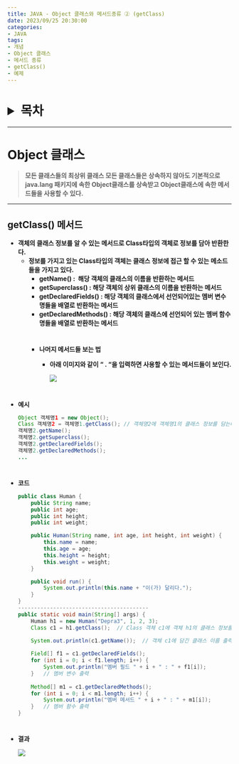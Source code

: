 ```yaml
---
title: JAVA - Object 클래스와 메서드종류 ② (getClass)
date: 2023/09/25 20:30:00
categories:
- JAVA
tags:
- 개념
- Object 클래스
- 메서드 종류
- getClass()
- 예제
---
```

<h1>
<details>
<summary>목차</summary>
<div markdown="1">

- [Object 클래스](#Object-클래스)
	- [getClass() 메서드](#getClass-메서드)

</div>
</details>
</h1>

---

# Object 클래스

> **모든 클래스들의 최상위 클래스
모든 클래스들은 상속하지 않아도 기본적으로 java.lang 패키지에 속한 Object클래스를 상속받고 Object클래스에 속한 메서드들을 사용할 수 있다.**
> 

---

## getClass() 메서드

- **객체의 클래스 정보를 알 수 있는 메서드로 Class타입의 객체로 정보를 담아 반환한다.**
    - **정보를 가지고 있는 Class타입의 객체는 클래스 정보에 접근 할 수 있는 메소드들을 가지고 있다.**
        - **getName() :  해당 객체의 클래스의 이름을 반환하는 메서드**
        - **getSuperclass() : 해당 객체의 상위 클래스의 이름을 반환하는 메서드**
        - **getDeclaredFields() : 해당 객체의 클래스에서 선언되어있는 멤버 변수명들을 배열로 반환하는 메서드**
        - **getDeclaredMethods() : 해당 객체의 클래스에 선언되어 있는 멤버 함수명들을 배열로 반환하는 메서드**
		#
        - **나머지 메서드들 보는 법**
			- **아래 이미지와 같이 “ . “을 입력하면 사용할 수 있는 메서드들이 보인다.**
            
            	![](/Images/2023/09/JAVA-Object클래스와메서드종류②/Untitled.png)
            
            
#
- **예시**
    
    ```java
    Object 객체명1 = new Object();
    Class 객체명2 = 객체명1.getClass(); // 객체명2에 객체명1의 클래스 정보를 담는다.
	객체명2.getName();
	객체명2.getSuperclass();
	객체명2.getDeclaredFields();
	객체명2.getDeclaredMethods();
	...
    ```
#
- **코드**
    
    ```java
    public class Human {
    	public String name;
    	public int age;
    	public int height;
    	public int weight;
    
    	public Human(String name, int age, int height, int weight) {
    		this.name = name;
    		this.age = age;
    		this.height = height;
    		this.weight = weight;
    	}
    
    	public void run() {
    		System.out.println(this.name + "이(가) 달리다.");
    	}
    }
    -----------------------------------------
    public static void main(String[] args) {
    	Human h1 = new Human("Depra3", 1, 2, 3);
    	Class c1 = h1.getClass();  // Class 객체 c1에 객체 h1의 클래스 정보를 담는다.
    
    	System.out.println(c1.getName());  // 객체 c1에 담긴 클래스 이름 출력
    	
    	Field[] f1 = c1.getDeclaredFields();
    	for (int i = 0; i < f1.length; i++) {
    		System.out.println("멤버 필드 " + i + " : " + f1[i]);
    	}   // 멤버 변수 출력
    	
    	Method[] m1 = c1.getDeclaredMethods();
    	for (int i = 0; i < m1.length; i++) {
    		System.out.println("멤버 메서드 " + i + " : " + m1[i]);
    	}   // 멤버 함수 출력
    }
    ```
#
- **결과**
    
    ![](/Images/2023/09/JAVA-Object클래스와메서드종류②/Untitled%201.png)